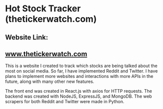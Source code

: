 # Hot Stock Tracker (thetickerwatch.com)

## Website Link: 
## www.thetickerwatch.com

This is a website I created to track which stocks are being talked about the most on social media. So far, I have implemented Reddit and Twitter. I have plans to implement more websites and interactions with more APIs in the future, along with many other new features.

The front end was created in React.js with axios for HTTP requests. The backend was created with NodeJS, ExpressJS, and MongoDB. The web scrapers for both Reddit and Twitter were made in Python.
